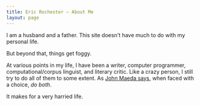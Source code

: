 ```yaml
---
title: Eric Rochester — About Me
layout: page
---
```


I am a husband and a father. This site doesn't have much to do with my personal
life.

But beyond that, things get foggy.

At various points in my life, I have been a writer, computer programmer,
computational/corpus linguist, and literary critic. Like a crazy person, I
still try to do all of them to some extent. As [John Maeda
says](http://weblogs.media.mit.edu/SIMPLICITY/archives/000228.html), when faced
with a choice, *do both*.

It makes for a very harried life.

